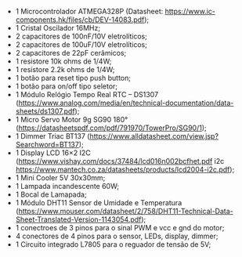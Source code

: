 - 1 Microcontrolador ATMEGA328P (Datasheet: https://www.ic-components.hk/files/cb/DEV-14083.pdf);
- 1 Cristal Oscilador 16MHz; 
- 2 capacitores de 100nF/10V eletrolíticos;
- 2 capacitores de 100uF/10V eletrolíticos;
- 2 capacitores de 22pF cerâmicos;
- 1 resistore 10k ohms de 1/4W;
- 1 resistore 2.2k ohms de 1/4W;
- 1 botão para reset tipo push button;
- 1 botão para on/off tipo seletor;
- 1 Módulo Relógio Tempo Real RTC – DS1307 (https://www.analog.com/media/en/technical-documentation/data-sheets/ds1307.pdf);
- 1 Micro Servo Motor 9g SG90 180° (https://datasheetspdf.com/pdf/791970/TowerPro/SG90/1);
- 1 Dimmer Triac BT137 (https://www.alldatasheet.com/view.jsp?Searchword=BT137);
- 1 Display LCD 16×2 I2C (https://www.vishay.com/docs/37484/lcd016n002bcfhet.pdf i2c https://www.mantech.co.za/datasheets/products/lcd2004-i2c.pdf);
- 1 Mini Cooler 5V 30x30mm;
- 1 Lampada incandescente 60W;
- 1 Bocal de Lamapada;
- 1 Módulo DHT11 Sensor de Umidade e Temperatura (https://www.mouser.com/datasheet/2/758/DHT11-Technical-Data-Sheet-Translated-Version-1143054.pdf);
- 1 conectroes de 3 pinos para o sinal PWM e vcc e gnd do motor;
- 4 conectores de 4 pinos para o sensor, LEDs, display, dimmer;
- 1 Circuito integrado L7805 para o reguador de tensão de 5V;
